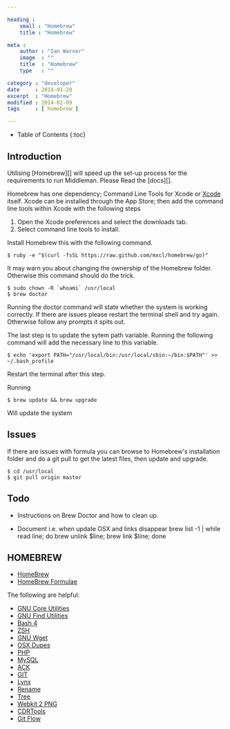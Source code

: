 ```yaml
---

heading :
    small : "Homebrew"
    title : "Homebrew"

meta :
    author : "Ian Warner"
    image  : ""
    title  : "Homebrew"
    type   : ""

category : "developer"
date     : 2014-01-20
excerpt  : "Homebrew"
modified : 2014-02-09
tags     : [ homebrew ]

---
```


* Table of Contents
{:toc}

## Introduction

Utilising [Homebrew][] will speed up the set-up process for the requirements
to run Middleman. Please Read the [docs][].

Homebrew has one dependency; Command Line Tools for Xcode or [Xcode][] itself.
Xcode can be installed through the App Store; then add the command line tools
within Xcode with the following steps

1. Open the Xcode preferences and select the downloads tab.
2. Select command line tools to install.

Install Homebrew this with the following command.

    $ ruby -e "$(curl -fsSL https://raw.github.com/mxcl/homebrew/go)"

It may warn you about changing the ownership of the Homebrew folder. Otherwise
this command should do the trick.

    $ sudo chown -R `whoami` /usr/local
    $ brew doctor

Running the doctor command will state whether the system is working correctly. If
there are issues please restart the terminal shell and try again. Otherwise
follow any prompts it spits out.

The last step is to update the sytem path variable. Running the following command
will add the necessary line to this variable.

    $ echo 'export PATH="/usr/local/bin:/usr/local/sbin:~/bin:$PATH"' >> ~/.bash_profile

Restart the terminal after this step.

Running

    $ brew update && brew upgrade

Will update the system

## Issues

If there are issues with formula you can browse to Homebrew's installation folder
and do a git pull to get the latest files, then update and upgrade.

    $ cd /usr/local
    $ git pull origin master

## Todo

* Instructions on Brew Doctor and how to clean up.

* Document i.e. when update OSX and links disappear brew list -1 | while read line; do brew unlink $line; brew link $line; done

## HOMEBREW

* [HomeBrew](http://mxcl.github.com/homebrew/)
* [HomeBrew Formulae](https://github.com/mxcl/homebrew/tree/master/Library/Formula)

The following are helpful:

* [GNU Core Utilities](http://www.gnu.org/software/coreutils/)
* [GNU Find Utilities](http://www.gnu.org/software/findutils/)
* [Bash 4](http://www.gnu.org/software/bash/)
* [ZSH](http://www.zsh.org/)
* [GNU Wget](http://www.gnu.org/software/wget/)
* [OSX Dupes](https://github.com/Homebrew/homebrew-dupes)
* [PHP](https://github.com/josegonzalez/homebrew-php)
* [MySQL](https://github.com/mxcl/homebrew)
* [ACK](http://betterthangrep.com/)
* [GIT](http://git-scm.com)
* [Lynx](http://lynx.isc.org/)
* [Rename](http://plasmasturm.org/code/rename)
* [Tree](http://mama.indstate.edu/users/ice/tree/)
* [Webkit 2 PNG](http://www.paulhammond.org/webkit2png/)
* [CDRTools]()
* [Git Flow](https://github.com/nvie/gitflow)

[Xcode]:http://railsapps.github.io/xcode-command-line-tools.html
